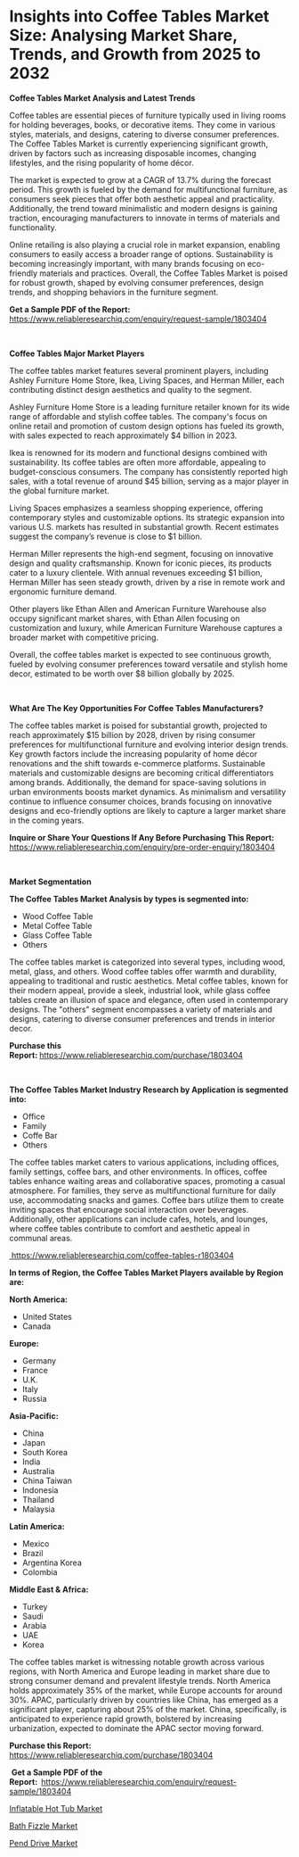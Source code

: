 <p><h1>Insights into Coffee Tables Market Size: Analysing Market Share, Trends, and Growth from 2025 to 2032</h1></p><p><strong>Coffee Tables Market Analysis and Latest Trends</strong></p>
<p><p>Coffee tables are essential pieces of furniture typically used in living rooms for holding beverages, books, or decorative items. They come in various styles, materials, and designs, catering to diverse consumer preferences. The Coffee Tables Market is currently experiencing significant growth, driven by factors such as increasing disposable incomes, changing lifestyles, and the rising popularity of home décor.</p><p>The market is expected to grow at a CAGR of 13.7% during the forecast period. This growth is fueled by the demand for multifunctional furniture, as consumers seek pieces that offer both aesthetic appeal and practicality. Additionally, the trend toward minimalistic and modern designs is gaining traction, encouraging manufacturers to innovate in terms of materials and functionality.</p><p>Online retailing is also playing a crucial role in market expansion, enabling consumers to easily access a broader range of options. Sustainability is becoming increasingly important, with many brands focusing on eco-friendly materials and practices. Overall, the Coffee Tables Market is poised for robust growth, shaped by evolving consumer preferences, design trends, and shopping behaviors in the furniture segment.</p></p>
<p><strong>Get a Sample PDF of the Report:&nbsp;</strong> <a href="https://www.reliableresearchiq.com/enquiry/request-sample/1803404?utm_campaign=1876&utm_medium=2&utm_source=Github&utm_content=ia&utm_term=07022025&utm_id=coffee-tables">https://www.reliableresearchiq.com/enquiry/request-sample/1803404</a></p>
<p>&nbsp;</p>
<p><strong>Coffee Tables Major Market Players</strong></p>
<p><p>The coffee tables market features several prominent players, including Ashley Furniture Home Store, Ikea, Living Spaces, and Herman Miller, each contributing distinct design aesthetics and quality to the segment. </p><p>Ashley Furniture Home Store is a leading furniture retailer known for its wide range of affordable and stylish coffee tables. The company's focus on online retail and promotion of custom design options has fueled its growth, with sales expected to reach approximately $4 billion in 2023.</p><p>Ikea is renowned for its modern and functional designs combined with sustainability. Its coffee tables are often more affordable, appealing to budget-conscious consumers. The company has consistently reported high sales, with a total revenue of around $45 billion, serving as a major player in the global furniture market.</p><p>Living Spaces emphasizes a seamless shopping experience, offering contemporary styles and customizable options. Its strategic expansion into various U.S. markets has resulted in substantial growth. Recent estimates suggest the company’s revenue is close to $1 billion.</p><p>Herman Miller represents the high-end segment, focusing on innovative design and quality craftsmanship. Known for iconic pieces, its products cater to a luxury clientele. With annual revenues exceeding $1 billion, Herman Miller has seen steady growth, driven by a rise in remote work and ergonomic furniture demand.</p><p>Other players like Ethan Allen and American Furniture Warehouse also occupy significant market shares, with Ethan Allen focusing on customization and luxury, while American Furniture Warehouse captures a broader market with competitive pricing.</p><p>Overall, the coffee tables market is expected to see continuous growth, fueled by evolving consumer preferences toward versatile and stylish home decor, estimated to be worth over $8 billion globally by 2025.</p></p>
<p>&nbsp;</p>
<p><strong>What Are The Key Opportunities For Coffee Tables Manufacturers?</strong></p>
<p><p>The coffee tables market is poised for substantial growth, projected to reach approximately $15 billion by 2028, driven by rising consumer preferences for multifunctional furniture and evolving interior design trends. Key growth factors include the increasing popularity of home décor renovations and the shift towards e-commerce platforms. Sustainable materials and customizable designs are becoming critical differentiators among brands. Additionally, the demand for space-saving solutions in urban environments boosts market dynamics. As minimalism and versatility continue to influence consumer choices, brands focusing on innovative designs and eco-friendly options are likely to capture a larger market share in the coming years.</p></p>
<p><strong>Inquire or Share Your Questions If Any Before Purchasing This Report:</strong> <a href="https://www.reliableresearchiq.com/enquiry/pre-order-enquiry/1803404?utm_campaign=1876&utm_medium=2&utm_source=Github&utm_content=ia&utm_term=07022025&utm_id=coffee-tables">https://www.reliableresearchiq.com/enquiry/pre-order-enquiry/1803404</a></p>
<p>&nbsp;</p>
<p><strong>Market Segmentation</strong></p>
<p><strong>The Coffee Tables Market Analysis by types is segmented into:</strong></p>
<p><ul><li>Wood Coffee Table</li><li>Metal Coffee Table</li><li>Glass Coffee Table</li><li>Others</li></ul></p>
<p><p>The coffee tables market is categorized into several types, including wood, metal, glass, and others. Wood coffee tables offer warmth and durability, appealing to traditional and rustic aesthetics. Metal coffee tables, known for their modern appeal, provide a sleek, industrial look, while glass coffee tables create an illusion of space and elegance, often used in contemporary designs. The "others" segment encompasses a variety of materials and designs, catering to diverse consumer preferences and trends in interior decor.</p></p>
<p><strong>Purchase this Report:&nbsp;</strong><a href="https://www.reliableresearchiq.com/purchase/1803404?utm_campaign=1876&utm_medium=2&utm_source=Github&utm_content=ia&utm_term=07022025&utm_id=coffee-tables">https://www.reliableresearchiq.com/purchase/1803404</a></p>
<p>&nbsp;</p>
<p><strong>The Coffee Tables Market Industry Research by Application is segmented into:</strong></p>
<p><ul><li>Office</li><li>Family</li><li>Coffe Bar</li><li>Others</li></ul></p>
<p><p>The coffee tables market caters to various applications, including offices, family settings, coffee bars, and other environments. In offices, coffee tables enhance waiting areas and collaborative spaces, promoting a casual atmosphere. For families, they serve as multifunctional furniture for daily use, accommodating snacks and games. Coffee bars utilize them to create inviting spaces that encourage social interaction over beverages. Additionally, other applications can include cafes, hotels, and lounges, where coffee tables contribute to comfort and aesthetic appeal in communal areas.</p></p>
<p><a href="https://www.reliableresearchiq.com/coffee-tables-r1803404?utm_campaign=1876&utm_medium=2&utm_source=Github&utm_content=ia&utm_term=07022025&utm_id=coffee-tables">&nbsp;https://www.reliableresearchiq.com/coffee-tables-r1803404</a></p>
<p><strong>In terms of Region, the Coffee Tables Market Players available by Region are:</strong></p>
<p>
    <p> <strong> North America: </strong>
        <ul>
            <li>United States</li>
            <li>Canada</li>
        </ul>
        </p> 
    <p> <strong> Europe: </strong>
        <ul>
            <li>Germany</li>
            <li>France</li>
            <li>U.K.</li>
            <li>Italy</li>
            <li>Russia</li>
        </ul>
        </p> 
    <p> <strong> Asia-Pacific: </strong>
        <ul>
            <li>China</li>
            <li>Japan</li>
            <li>South Korea</li>
            <li>India</li>
            <li>Australia</li>
            <li>China Taiwan</li>
            <li>Indonesia</li>
            <li>Thailand</li>
            <li>Malaysia</li>
        </ul>
        </p> 
    <p> <strong> Latin America: </strong>
        <ul>
            <li>Mexico</li>
            <li>Brazil</li>
            <li>Argentina Korea</li>
            <li>Colombia</li>
        </ul>
        </p> 
    <p> <strong> Middle East & Africa: </strong>
        <ul>
            <li>Turkey</li>
            <li>Saudi</li>
            <li>Arabia</li>
            <li>UAE</li>
            <li>Korea</li>
        </ul>
    </p>
    </p>
<p><p>The coffee tables market is witnessing notable growth across various regions, with North America and Europe leading in market share due to strong consumer demand and prevalent lifestyle trends. North America holds approximately 35% of the market, while Europe accounts for around 30%. APAC, particularly driven by countries like China, has emerged as a significant player, capturing about 25% of the market. China, specifically, is anticipated to experience rapid growth, bolstered by increasing urbanization, expected to dominate the APAC sector moving forward.</p></p>
<p><strong>Purchase this Report: </strong><a href="https://www.reliableresearchiq.com/purchase/1803404?utm_campaign=1876&utm_medium=2&utm_source=Github&utm_content=ia&utm_term=07022025&utm_id=coffee-tables">https://www.reliableresearchiq.com/purchase/1803404</a></p>
<p>&nbsp;<strong>Get a Sample PDF of the Report:&nbsp;&nbsp;</strong><a href="https://www.reliableresearchiq.com/enquiry/request-sample/1803404?utm_campaign=1876&utm_medium=2&utm_source=Github&utm_content=ia&utm_term=07022025&utm_id=coffee-tables">https://www.reliableresearchiq.com/enquiry/request-sample/1803404</a></p>
<p><strong></strong></p>
<p><p><a href="https://github.com/olaffmeagon/Market-Research-Report-List-1/blob/main/inflatable-hot-tub-market.md?utm_campaign=1876&utm_medium=2&utm_source=Github&utm_content=ia&utm_term=07022025&utm_id=coffee-tables">Inflatable Hot Tub Market</a></p><p><a href="https://github.com/khanyearimse/Market-Research-Report-List-1/blob/main/bath-fizzle-market.md?utm_campaign=1876&utm_medium=2&utm_source=Github&utm_content=ia&utm_term=07022025&utm_id=coffee-tables">Bath Fizzle Market</a></p><p><a href="https://github.com/villeisgren/Market-Research-Report-List-1/blob/main/pend-drive-market.md?utm_campaign=1876&utm_medium=2&utm_source=Github&utm_content=ia&utm_term=07022025&utm_id=coffee-tables">Pend Drive Market</a></p></p>